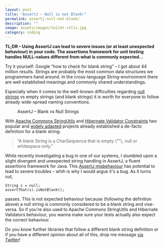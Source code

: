 ```yaml
---
layout: post
title: "AssertJ – Null is not Blank!"
permalink: assertj-null-not-blank/
description: ""
image: assets/images/toilet-rolls.jpg
category: coding
---
```


__TL;DR – Using AssertJ can lead to severe issues (or at least unexpected behaviour) in your code. The assertions framework for unit testing handles NULL-values different from what is commonly expected...__

Try it yourself: Google “how to check for blank string” – I got about 44 million results. Strings are probably the most common data structures we programmers hand around. In the cross-language String-environment there are well established meanings and commonly shared understandings. 

Especially when it comes to the well-known difficulties regarding [null strings](https://josjong.com/2017/10/16/null-vs-empty-strings-why-oracle-was-right-and-apple-is-not/) vs empty strings (and blank strings) it is worth for everyone to follow already wide-spread naming conventions.

<figure>
  <amp-img width="600" height="321" layout="responsive" src="/assets/images/toilet-rolls.jpg"></amp-img>
  <caption>AssertJ – Blank vs Null Strings</caption>
</figure>

With [Apache Commons StringUtils](https://commons.apache.org/proper/commons-lang/apidocs/org/apache/commons/lang3/StringUtils.html#isBlank-java.lang.CharSequence-) and [Hibernate Validator Constraints](https://docs.jboss.org/hibernate/validator/5.4/api/org/hibernate/validator/constraints/NotBlank.html) two popular and [widely adapted](https://mvnrepository.com/artifact/org.apache.commons/commons-lang3/usages) projects already established a de-facto definition for a blank string:

> “A blank String is a CharSequence that is empty (""), null or whitespace only.”

While recently investigating a bug in one of our systems, I stumbled upon a slight divergent and unexpected string handling in AssertJ, a fluent assertions framework for Java. This [AssertJ misbehaviour](https://github.com/joel-costigliola/assertj-core/issues/1069) has potential to lead to severe troubles – whih is why I would argue it's a bug. As it turns out,  

```
String s = null;
assertThat(s).isNotBlank();
```

passes. This is not expected behaviour because (following the definition above) a null string is commonly considered to be a blank string and vise-versa. So if you're also used to Apache Commons StringUtils and Hibernate Validators behaviour, you wanna make sure your tests actually also expect the correct behaviour.

Do you know further libraries that follow a different blank string definition or if you have a different opinion about all of this, drop me message [via Twitter](https://www.twitter.com/jbspeakr)!